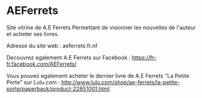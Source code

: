 # AEFerrets
Site vitrine de A.E Ferrets Permettant de visionner les nouvelles de l'auteur et acheter ses livres.

Adresse du site web : aeferrets.fr.nf

Decouvrez egalement A.E Ferrets sur Facebook : https://fr-fr.facebook.com/AEFerrets/

Vous pouvez egalement acheter le dernier livre de A.E Ferrets "La Petite Porte" sur Lulu.com : http://www.lulu.com/shop/ae-ferrets/la-petite-porte/paperback/product-22651001.html
